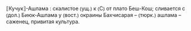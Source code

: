 ---
---

⟦Кучук⟧-Ашлама
: скалистое ⦅ущ.⦆ к ⦅С⦆ от плато Беш-Кош; сливается с ⦅дол.⦆ Биюк-Ашлама у ⦅вост.⦆ окраины Бахчисарая – ⦅тюрк.⦆ ашлама – саженец, привитая культура.
